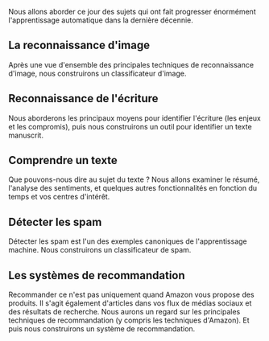 Nous allons aborder ce jour des sujets qui ont fait progresser énormément l'apprentissage automatique dans la dernière décennie.

## La reconnaissance d'image
Après une vue d'ensemble des principales techniques de reconnaissance d'image,  nous construirons un classificateur d'image.

## Reconnaissance de l'écriture
Nous aborderons les principaux moyens pour identifier l'écriture (les enjeux et les compromis), puis nous construirons un outil pour identifier un texte manuscrit.

## Comprendre un texte
Que pouvons-nous dire au sujet du texte ? Nous allons examiner le résumé, l'analyse des sentiments, et quelques autres fonctionnalités en fonction du temps et vos centres d'intérêt.

## Détecter les spam
Détecter les spam est l'un des exemples canoniques de l'apprentissage machine. Nous construirons un classificateur de spam.

## Les systèmes de recommandation
Recommander ce n'est pas uniquement quand Amazon vous propose des produits. Il s'agit également d'articles dans vos flux de médias sociaux et des résultats de recherche. Nous aurons un regard sur les principales techniques de recommandation (y compris les techniques d'Amazon). Et puis nous construirons un système de recommandation.
